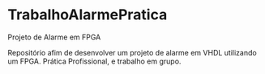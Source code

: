 # TrabalhoAlarmePratica
Projeto de Alarme em FPGA 

Repositório afim de desenvolver um projeto de alarme em VHDL utilizando um FPGA.
Prática Profissional, e trabalho em grupo.
